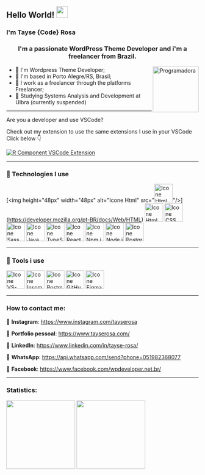 <link rel="stylesheet" href="https://cdn.jsdelivr.net/gh/devicons/devicon@v2.15.1/devicon.min.css">

## Hello World! <img src="https://media.giphy.com/media/hvRJCLFzcasrR4ia7z/giphy.gif" width="30px" height="30px">
### I'm Tayse {Code} Rosa
<h3 align="center">I'm a passionate WordPress Theme Developer and i'm a freelancer from Brazil.</h3>

<img src="https://coderosa.tech/assets/images/logo.png" alt="Programadora" min-width="120px" max-width="120px" width="120px" align="right">

- 💜 I'm Wordpress Theme Developer;
- 💜 I'm based in Porto Alegre/RS, Brasil;
- 💜 I work as a freelancer through the platforms Freelancer;
- 💜 Studying Systems Analysis and Development at Ulbra (currently suspended) 

---

Are you a developer and use VSCode?

Check out my extension to use the same extensions I use in your VSCode
Click below 👇

[![R Component VSCode Extension](https://img.shields.io/visual-studio-marketplace/v/rodrigorgtic.rcomponent.svg?label=RComponent%20VSCode%20Extension&color=8257E6&labelColor=0A1033)](https://marketplace.visualstudio.com/items?itemName=tayseRosa2.extensoes-vscode-tayse-rosa)

---

### 🚀 Technologies I use


[<img height="48px" width="48px" alt="Icone Html" src="[<img height="48px" width="48px" alt="Icone Html" src="https://skillicons.dev/icons?i=html"/>](https://developer.mozilla.org/pt-BR/docs/Web/HTML)"/>](https://developer.mozilla.org/pt-BR/docs/Web/HTML)
[<img height="48px" width="48px" alt="Icone Html" src="https://skillicons.dev/icons?i=html"/>](https://developer.mozilla.org/pt-BR/docs/Web/HTML)
[<img height="48px" width="48px" alt="Icone CSS" src="https://skillicons.dev/icons?i=css"/>](https://developer.mozilla.org/pt-BR/docs/Web/CSS)
[<img height="48px" width="48px" alt="Icone Sass" src="https://skillicons.dev/icons?i=sass"/>](https://sass-lang.com)
[<img height="48px" width="48px" alt="Icone Java Script" src="https://skillicons.dev/icons?i=js"/>](https://developer.mozilla.org/pt-BR/docs/Web/JavaScript)
[<img height="48px" width="48px" alt="Icone TypeScript" src="https://skillicons.dev/icons?i=ts"/>](https://www.typescriptlang.org/pt/)
[<img height="48px" width="48px" alt="Icone React" src="https://skillicons.dev/icons?i=react"/>](https://pt-br.react.dev)
[<img height="48px" width="48px" alt="Icone Npm.js" src="https://i.postimg.cc/L8k9jKJ2/Group.png"/>](https://www.npmjs.com)
[<img height="48px" width="48px" alt="Icone Node.js" src="https://skillicons.dev/icons?i=nodejs"/>](https://nodejs.org)
[<img height="48px" width="48px" alt="Icone PostgreSQL" src="https://skillicons.dev/icons?i=postgres"/>](https://www.postgresql.org)

---

### 🚀 Tools i use
[<img height="48px" width="48px" alt="Icone VS-Code" src="https://skillicons.dev/icons?i=vscode"/>](https://code.visualstudio.com)
[<img height="48px" width="48px" alt="Icone Insomnia" src="https://i.postimg.cc/MHch4m7T/insomnia.png"/>](https://insomnia.rest)
[<img height="48px" width="48px" alt="Icone Postman" src="https://i.postimg.cc/QNyBTNVk/postman.png"/>](https://www.postman.com)
[<img height="48px" width="48px" alt="Icone GitHub" src="https://skillicons.dev/icons?i=github"/>](https://github.com/)
[<img height="48px" width="48px" alt="Icone Figma" src="https://skillicons.dev/icons?i=figma"/>](https://www.figma.com)


---

### How to contact me:
🚀 **Instagram**: https://www.instagram.com/tayserosa

🚀 **Portfolio pessoal**: https://www.tayserosa.com/

🚀 **LinkedIn**: https://www.linkedin.com/in/tayse-rosa/

🚀 **WhatsApp**: https://api.whatsapp.com/send?phone=051982368077

🚀 **Facebook**: https://www.facebook.com/wpdeveloper.net.br/

---

### Statistics:
<div>
<img loading="lazy" height="180em" src="https://github-readme-stats.vercel.app/api/top-langs/?username=tayserosa&layout=compact&langs_count=7&theme=radical"/>

<img loading="lazy" height="180em" src="https://github-readme-stats.vercel.app/api/?username=tayserosa&show_icons=true&include_all_commits=true&theme=radical"/>

</div>

